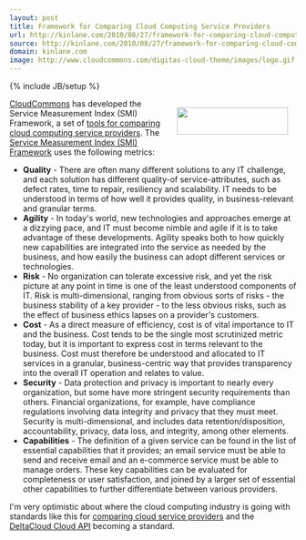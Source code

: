 ```yaml
---
layout: post
title: Framework for Comparing Cloud Computing Service Providers
url: http://kinlane.com/2010/08/27/framework-for-comparing-cloud-computing-service-providers/
source: http://kinlane.com/2010/08/27/framework-for-comparing-cloud-computing-service-providers/
domain: kinlane.com
image: http://www.cloudcommons.com/digitas-cloud-theme/images/logo.gif
---
```

{% include JB/setup %}<p><!DOCTYPE html PUBLIC "-//W3C//DTD XHTML 1.0 Transitional//EN"
    "http://www.w3.org/TR/xhtml1/DTD/xhtml1-transitional.dtd">
<html xmlns="http://www.w3.org/1999/xhtml">
  <head>
    <title></title>
  </head>
  <body>
    <a href="http://www.cloudcommons.com/web/guest/home" target="_blank"><img class="alignnone" style="padding: 15px;" title="CloudCommons" src=
    "http://www.cloudcommons.com/digitas-cloud-theme/images/logo.gif" alt="" width="195" height="48" align="right" /></a> <a href="http://www.cloudcommons.com/web/guest/home" target=
    "_blank">CloudCommons</a> has developed the Service Measurement Index (SMI) Framework, a set of <a href=
    "http://www.cloudcommons.com/web/guest/article-display?p_p_id=cc_fullcontent&amp;p_p_lifecycle=0&amp;p_p_state=normal&amp;p_p_col_id=column-1&amp;p_p_col_count=4&amp;_cc_fullcontent_struts_action=%2Fdigitas%2Fcc_fullcontent%2Fview_content&amp;_cc_fullcontent_assetId=11156&amp;_cc_fullcontent_urlTitle=first-holistic-framework-for-comparing-business-services&amp;_cc_fullcontent_type=content&amp;redirect=%2Fweb%2Fguest%2Fhome"
    target="_blank">tools for comparing cloud computing service providers</a>. The <a href="http://www.cloudcommons.com/web/guest/about-smi" target="_blank">Service Measurement Index (SMI)
    Framework</a> uses the following metrics:
    <ul class="mainlist">
      <li>
        <strong>Quality</strong> - There are often many different solutions to any IT challenge, and each solution has different quality-of service-attributes, such as defect rates, time to repair,
        resiliency and scalability. IT needs to be understood in terms of how well it provides quality, in business-relevant and granular terms.
      </li>
      <li>
        <strong>Agility</strong> - In today's world, new technologies and approaches emerge at a dizzying pace, and IT must become nimble and agile if it is to take advantage of these developments.
        Agility speaks both to how quickly new capabilities are integrated into the service as needed by the business, and how easily the business can adopt different services or technologies.
      </li>
      <li>
        <strong>Risk</strong> - No organization can tolerate excessive risk, and yet the risk picture at any point in time is one of the least understood components of IT. Risk is multi-dimensional,
        ranging from obvious sorts of risks - the business stability of a key provider - to the less obvious risks, such as the effect of business ethics lapses on a provider's customers.
      </li>
      <li>
        <strong>Cost</strong> - As a direct measure of efficiency, cost is of vital importance to IT and the business. Cost tends to be the single most scrutinized metric today, but it is important
        to express cost in terms relevant to the business. Cost must therefore be understood and allocated to IT services in a granular, business-centric way that provides transparency into the
        overall IT operation and relates to value.
      </li>
      <li>
        <strong>Security</strong> - Data protection and privacy is important to nearly every organization, but some have more stringent security requirements than others. Financial organizations, for
        example, have compliance regulations involving data integrity and privacy that they must meet. Security is multi-dimensional, and includes data retention/disposition, accountability, privacy,
        data loss, and integrity, among other elements.
      </li>
      <li>
        <strong>Capabilities</strong> - The definition of a given service can be found in the list of essential capabilities that it provides; an email service must be able to send and receive email
        and an e-commerce service must be able to manage orders. These key capabilities can be evaluated for completeness or user satisfaction, and joined by a larger set of essential other
        capabilities to further differentiate between various providers.
      </li>
    </ul>I'm very optimistic about where the cloud computing industry is going with standards like this for <a href="http://www.cloudcommons.com/web/guest/home" target="_blank">comparing cloud
    service providers</a> and the <a href="http://incubator.apache.org/deltacloud/index.html" target="_blank">DeltaCloud Cloud API</a> becoming a standard.
  </body>
</html></p>
